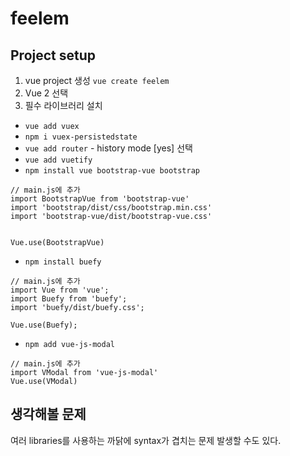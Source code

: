 # feelem

## Project setup

1. vue project 생성 `vue create feelem`
2. Vue 2 선택
3. 필수 라이브러리 설치 
*  `vue add vuex`
*  `npm i vuex-persistedstate`
*  `vue add router` - history mode [yes] 선택
*  `vue add vuetify`
*  `npm install vue bootstrap-vue bootstrap`
```
// main.js에 추가 
import BootstrapVue from 'bootstrap-vue'
import 'bootstrap/dist/css/bootstrap.min.css'
import 'bootstrap-vue/dist/bootstrap-vue.css'


Vue.use(BootstrapVue)
```

*  `npm install buefy`
   
```
// main.js에 추가
import Vue from 'vue';
import Buefy from 'buefy';
import 'buefy/dist/buefy.css';

Vue.use(Buefy);
```


* `npm add vue-js-modal`

```
// main.js에 추가
import VModal from 'vue-js-modal'
Vue.use(VModal)
```



## 생각해볼 문제
여러 libraries를 사용하는 까닭에 syntax가 겹치는 문제 발생할 수도 있다.